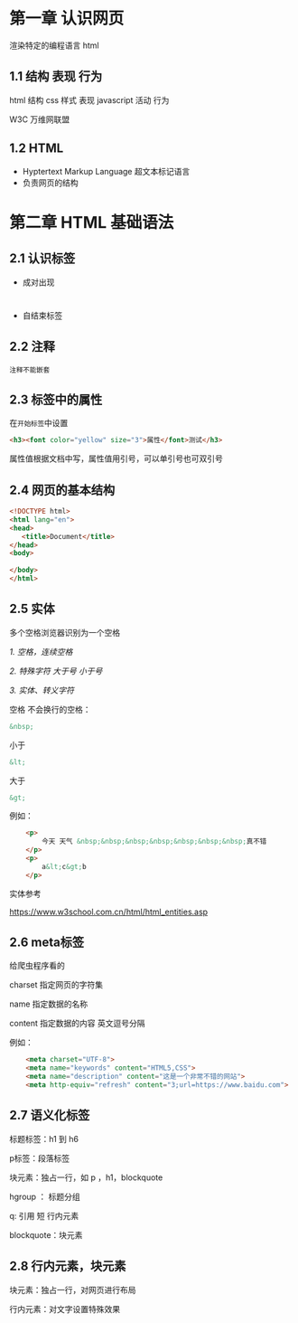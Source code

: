 # 第一章 认识网页

渲染特定的编程语言 html 

## 1.1 结构 表现 行为
html 结构
css  样式 表现
javascript 活动 行为

W3C 万维网联盟

## 1.2 HTML 
- Hyptertext Markup Language 超文本标记语言
- 负责网页的结构

# 第二章 HTML 基础语法

## 2.1  认识标签

- 成对出现 <h1> </h1>
- 自结束标签 <img>

## 2.2 注释

<!-- 注释 -->

`注释不能嵌套`

## 2.3 标签中的属性

在`开始标签`中设置

```html
<h3><font color="yellow" size="3">属性</font>测试</h3>
```

属性值根据文档中写，属性值用引号，可以单引号也可双引号



## 2.4 网页的基本结构

```html
<!DOCTYPE html>
<html lang="en">
<head>
   <title>Document</title>
</head>
<body>
    
</body>
</html>
```



## 2.5 实体

多个空格浏览器识别为一个空格

*1. 空格，连续空格*

*2. 特殊字符 大于号 小于号*

*3. 实体、转义字符*

空格 不会换行的空格： &nbsp;

```html
&nbsp;
```

小于

```html
&lt;
```

大于

```html
&gt;
```

例如：

```html
	<p>
        今天 天气 &nbsp;&nbsp;&nbsp;&nbsp;&nbsp;&nbsp;&nbsp;真不错
    </p>
    <p>
        a&lt;c&gt;b
    </p>
```

实体参考

https://www.w3school.com.cn/html/html_entities.asp

## 2.6 meta标签

给爬虫程序看的

charset 指定网页的字符集

name 指定数据的名称

content 指定数据的内容 英文逗号分隔

例如：

```html
	<meta charset="UTF-8">
    <meta name="keywords" content="HTML5,CSS">
    <meta name="description" content="这是一个非常不错的网站">
    <meta http-equiv="refresh" content="3;url=https://www.baidu.com">
```

## 2.7 语义化标签

标题标签：h1 到 h6 

p标签：段落标签 

块元素：独占一行，如 p  ，h1，blockquote

hgroup ： 标题分组

q: 引用 短 行内元素

blockquote：块元素



## 2.8 行内元素，块元素

块元素：独占一行，对网页进行布局

行内元素：对文字设置特殊效果
